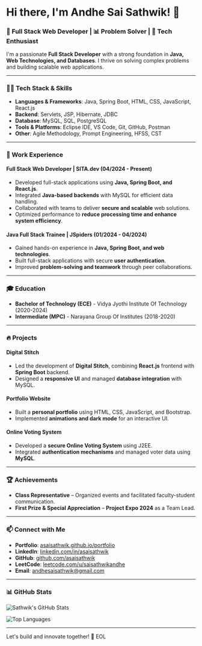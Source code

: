 
# Hi there, I'm Andhe Sai Sathwik! 👋

### 🚀 Full Stack Web Developer | 📊 Problem Solver | 🎯 Tech Enthusiast

I'm a passionate **Full Stack Developer** with a strong foundation in **Java, Web Technologies, and Databases**. I thrive on solving complex problems and building scalable web applications. 

---

### 👨‍💻 Tech Stack & Skills
- **Languages & Frameworks**: Java, Spring Boot, HTML, CSS, JavaScript, React.js
- **Backend**: Servlets, JSP, Hibernate, JDBC
- **Database**: MySQL, SQL, PostgreSQL
- **Tools & Platforms**: Eclipse IDE, VS Code, Git, GitHub, Postman
- **Other**: Agile Methodology, Prompt Engineering, HFSS, CST

---

### 💼 Work Experience
#### **Full Stack Web Developer | SITA.dev (04/2024 - Present)**
- Developed full-stack applications using **Java, Spring Boot, and React.js**.
- Integrated **Java-based backends** with MySQL for efficient data handling.
- Collaborated with teams to deliver **secure and scalable** web solutions.
- Optimized performance to **reduce processing time and enhance system efficiency**.

#### **Java Full Stack Trainee | JSpiders (01/2024 - 04/2024)**
- Gained hands-on experience in **Java, Spring Boot, and web technologies**.
- Built full-stack applications with secure **user authentication**.
- Improved **problem-solving and teamwork** through peer collaborations.

---

### 🎓 Education
- **Bachelor of Technology (ECE)** - Vidya Jyothi Institute Of Technology (2020-2024)
- **Intermediate (MPC)** - Narayana Group Of Institutes (2018-2020)

---

### 🔥 Projects
#### **Digital Stitch**
- Led the development of **Digital Stitch**, combining **React.js** frontend with **Spring Boot** backend.
- Designed a **responsive UI** and managed **database integration** with MySQL.

#### **Portfolio Website**
- Built a **personal portfolio** using HTML, CSS, JavaScript, and Bootstrap.
- Implemented **animations and dark mode** for an interactive UI.

#### **Online Voting System**
- Developed a **secure Online Voting System** using J2EE.
- Integrated **authentication mechanisms** and managed voter data using **MySQL**.

---

### 🏆 Achievements
- **Class Representative** – Organized events and facilitated faculty-student communication.
- **First Prize & Special Appreciation** – **Project Expo 2024** as a Team Lead.

---

### 📫 Connect with Me
- **Portfolio**: [asaisathwik.github.io/portfolio](https://asaisathwik.github.io/portfolio)
- **LinkedIn**: [linkedin.com/in/asaisathwik](https://www.linkedin.com/in/asaisathwik)
- **GitHub**: [github.com/asaisathwik](https://github.com/asaisathwik)
- **LeetCode**: [leetcode.com/u/saisathwikandhe](https://leetcode.com/u/saisathwikandhe)
- **Email**: andhesaisathwik@gmail.com

---

### 📊 GitHub Stats
![Sathwik's GitHub Stats](https://github-readme-stats.vercel.app/api?username=asaisathwik&show_icons=true&theme=radical)

![Top Languages](https://github-readme-stats.vercel.app/api/top-langs/?username=asaisathwik&layout=compact&theme=radical)

---

Let's build and innovate together! 🚀
EOL
